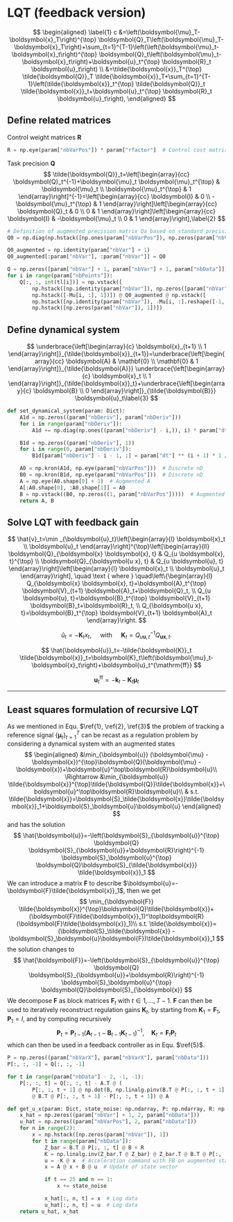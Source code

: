 # LQT (feedback version)


$$
\begin{aligned}
\label{1}
c &=\left(\boldsymbol{\mu}_T-\boldsymbol{x}_T\right)^{\top} \boldsymbol{Q}_T\left(\boldsymbol{\mu}_T-\boldsymbol{x}_T\right)+\sum_{t=1}^{T-1}\left(\left(\boldsymbol{\mu}_t-\boldsymbol{x}_t\right)^{\top} \boldsymbol{Q}_t\left(\boldsymbol{\mu}_t-\boldsymbol{x}_t\right)+\boldsymbol{u}_t^{\top} \boldsymbol{R}_t \boldsymbol{u}_t\right) \\
&=\tilde{\boldsymbol{x}}_T^{\top} \tilde{\boldsymbol{Q}}_T \tilde{\boldsymbol{x}}_T+\sum_{t=1}^{T-1}\left(\tilde{\boldsymbol{x}}_t^{\top} \tilde{\boldsymbol{Q}}_t \tilde{\boldsymbol{x}}_t+\boldsymbol{u}_t^{\top} \boldsymbol{R}_t \boldsymbol{u}_t\right),
\end{aligned}
$$

## Define related matrices

Control weight matrices $\boldsymbol{R}$ 

```python
R = np.eye(param["nbVarPos"]) * param["rfactor"]  # Control cost matrix
```

Task precision $\boldsymbol{Q}$ 
$$
\tilde{\boldsymbol{Q}}_t=\left[\begin{array}{cc}
\boldsymbol{Q}_t^{-1}+\boldsymbol{\mu}_t \boldsymbol{\mu}_t^{\top} & \boldsymbol{\mu}_t \\
\boldsymbol{\mu}_t^{\top} & 1
\end{array}\right]^{-1}=\left[\begin{array}{cc}
\boldsymbol{I} & 0 \\
-\boldsymbol{\mu}_t^{\top} & 1
\end{array}\right]\left[\begin{array}{cc}
\boldsymbol{Q}_t & 0 \\
0 & 1
\end{array}\right]\left[\begin{array}{cc}
\boldsymbol{I} & -\boldsymbol{\mu}_t \\
0 & 1
\end{array}\right],\label{2}
$$

```python
# Definition of augmented precision matrix Qa based on standard precision matrix Q0
Q0 = np.diag(np.hstack([np.ones(param["nbVarPos"]), np.zeros(param["nbVar"] - param["nbVarPos"])]))

Q0_augmented = np.identity(param["nbVar"] + 1)
Q0_augmented[:param["nbVar"], :param["nbVar"]] = Q0

Q = np.zeros([param["nbVar"] + 1, param["nbVar"] + 1, param["nbData"]])
for i in range(param["nbPoints"]):
    Q[:, :, int(tl[i])] = np.vstack([
        np.hstack([np.identity(param["nbVar"]), np.zeros([param["nbVar"], 1])]),
        np.hstack([-Mu[i, :], 1])]) @ Q0_augmented @ np.vstack([
        np.hstack([np.identity(param["nbVar"]), -Mu[i, :].reshape([-1, 1])]),
        np.hstack([np.zeros(param["nbVar"]), 1])])
```

## Define dynamical system

$$
\underbrace{\left[\begin{array}{c}
\boldsymbol{x}_{t+1} \\
1
\end{array}\right]}_{\tilde{\boldsymbol{x}}_{t+1}}=\underbrace{\left[\begin{array}{cc}
\boldsymbol{A} & \mathbf{0} \\
\mathbf{0} & 1
\end{array}\right]}_{\tilde{\boldsymbol{A}}} \underbrace{\left[\begin{array}{c}
\boldsymbol{x}_t \\
1
\end{array}\right]}_{\tilde{\boldsymbol{x}}_t}+\underbrace{\left[\begin{array}{c}
\boldsymbol{B} \\
0
\end{array}\right]}_{\tilde{\boldsymbol{B}}} \boldsymbol{u}_t\label{3}
$$

```python
def set_dynamical_system(param: Dict):
    A1d = np.zeros((param["nbDeriv"], param["nbDeriv"]))
    for i in range(param["nbDeriv"]):
        A1d += np.diag(np.ones((param["nbDeriv"] - i,)), i) * param["dt"] ** i / np.math.factorial(i)  # Discrete 1D

    B1d = np.zeros((param["nbDeriv"], 1))
    for i in range(0, param["nbDeriv"]):
        B1d[param["nbDeriv"] - i - 1, :] = param["dt"] ** (i + 1) * 1 / np.math.factorial(i + 1)  # Discrete 1D

    A0 = np.kron(A1d, np.eye(param["nbVarPos"]))  # Discrete nD
    B0 = np.kron(B1d, np.eye(param["nbVarPos"]))  # Discrete nD
    A = np.eye(A0.shape[0] + 1)  # Augmented A
    A[:A0.shape[0], :A0.shape[1]] = A0
    B = np.vstack((B0, np.zeros((1, param["nbVarPos"]))))  # Augmented B
    return A, B
```

## Solve LQT with feedback gain


$$
\hat{v}_t=\min _{\boldsymbol{u}_t}\left[\begin{array}{l}
\boldsymbol{x}_t \\
\boldsymbol{u}_t
\end{array}\right]^{\top}\left[\begin{array}{ll}
\boldsymbol{Q}_{\boldsymbol{x} \boldsymbol{x}, t} & Q_{u \boldsymbol{x}, t}^{\top} \\
\boldsymbol{Q}_{\boldsymbol{u x}, t} & Q_{u \boldsymbol{u}, t}
\end{array}\right]\left[\begin{array}{l}
\boldsymbol{x}_t \\
\boldsymbol{u}_t
\end{array}\right], \quad \text { where } \quad\left\{\begin{array}{l}
Q_{\boldsymbol{x} \boldsymbol{x}, t}=\boldsymbol{A}_t^{\top} \boldsymbol{V}_{t+1} \boldsymbol{A}_t+\boldsymbol{Q}_t, \\
Q_{u \boldsymbol{u}, t}=\boldsymbol{B}_t^{\top} \boldsymbol{V}_{t+1} \boldsymbol{B}_t+\boldsymbol{R}_t, \\
Q_{\boldsymbol{u x}, t}=\boldsymbol{B}_t^{\top} \boldsymbol{V}_{t+1} \boldsymbol{A}_t
\end{array}\right.
$$

$$
\hat{u}_t=-\boldsymbol{K}_t x_t, \quad \text { with } \quad \boldsymbol{K}_t=Q_{u \boldsymbol{u}, t}^{-1} Q_{\boldsymbol{u x}, t}. \label{5}
$$


$$
\hat{\boldsymbol{u}}_t=-\tilde{\boldsymbol{K}}_t \tilde{\boldsymbol{x}}_t=\boldsymbol{K}_t\left(\boldsymbol{\mu}_t-\boldsymbol{x}_t\right)+\boldsymbol{u}_t^{\mathrm{ff}}
$$

$$
\boldsymbol{u}_t^{\mathrm{ff}}=-\boldsymbol{k}_t-\boldsymbol{K}_t \boldsymbol{\mu}_t
$$



---

## Least squares formulation of recursive LQT

As we mentioned in Equ. $\ref{1}, \ref{2}, \ref{3}$  the problem of tracking a reference signal $\{\boldsymbol{\mu}_t\}^T_{t=1}$ can be recast as a regulation problem by considering a dynamical system with an augmented states 
$$
\begin{aligned}
&\min_{\boldsymbol{u}} (\boldsymbol{\mu} -\boldsymbol{x})^{\top}\boldsymbol{Q}(\boldsymbol{\mu} -\boldsymbol{x})+\boldsymbol{u}^\top\boldsymbol{R}\boldsymbol{u}\\
\Rightarrow &\min_{\boldsymbol{u}} \tilde{\boldsymbol{x}}^{\top}\tilde{\boldsymbol{Q}}\tilde{\boldsymbol{x}}+\boldsymbol{u}^\top\boldsymbol{R}\boldsymbol{u}\\
& s.t. \tilde{\boldsymbol{x}}=\boldsymbol{S}_\tilde{\boldsymbol{x}}\tilde{\boldsymbol{x}}_1+\boldsymbol{S}_\boldsymbol{u}\boldsymbol{u}
\end{aligned}
$$
and has the solution 
$$
\hat{\boldsymbol{u}}=-\left(\boldsymbol{S}_{\boldsymbol{u}}^{\top} \boldsymbol{Q} \boldsymbol{S}_{\boldsymbol{u}}+\boldsymbol{R}\right)^{-1} \boldsymbol{S}_\boldsymbol{u}^{\top} \boldsymbol{Q}\boldsymbol{S}_{\tilde{\boldsymbol{x}}} \tilde{\boldsymbol{x}}_1
$$
We can introduce a matrix $\boldsymbol{F}$ to describe $\boldsymbol{u}=-\boldsymbol{F}\tilde{\boldsymbol{x}}_1$, then we get
$$
\min_{\boldsymbol{F}} \tilde{\boldsymbol{x}}^{\top}\boldsymbol{Q}\tilde{\boldsymbol{x}}+(\boldsymbol{F}\tilde{\boldsymbol{x}}_1)^\top\boldsymbol{R}(\boldsymbol{F}\tilde{\boldsymbol{x}}_1)\\
s.t. \tilde{\boldsymbol{x}}=(\boldsymbol{S}_\tilde{\boldsymbol{x}} - \boldsymbol{S}_\boldsymbol{u}\boldsymbol{F})\tilde{\boldsymbol{x}}_1
$$
the solution changes to 
$$
\hat{\boldsymbol{F}}=-\left(\boldsymbol{S}_{\boldsymbol{u}}^{\top} \boldsymbol{Q} \boldsymbol{S}_{\boldsymbol{u}}+\boldsymbol{R}\right)^{-1} \boldsymbol{S}_\boldsymbol{u}^{\top} \boldsymbol{Q}\boldsymbol{S}_{\boldsymbol{x}}
$$
We decompose ${\boldsymbol{F}}$ as block matrices ${\boldsymbol{F}}_t$ with $t ∈ {1, . . . , T − 1}$. ${\boldsymbol{F}}$ can then be used to iteratively reconstruct
regulation gains $\boldsymbol{K}_t$, by starting from $\boldsymbol{K}_1 = \boldsymbol{F}_1, \boldsymbol{P}_1 = I,$ and by computing recursively
$$
\boldsymbol{P}_t=\boldsymbol{P}_{t-1}\left(\boldsymbol{A}_{t-1}-\boldsymbol{B}_{t-1} \boldsymbol{K}_{t-1}\right)^{-1}, \quad \boldsymbol{K}_t=\boldsymbol{F}_t \boldsymbol{P}_t
$$
which can then be used in a feedback controller as in Equ. $\ref{5}$.

```python
P = np.zeros((param["nbVarX"], param["nbVarX"], param["nbData"]))
P[:, :, -1] = Q[:, :, -1]

for t in range(param["nbData"] - 2, -1, -1):
    P[:, :, t] = Q[:, :, t] - A.T @ (
        P[:, :, t + 1] @ np.dot(B, np.linalg.pinv(B.T @ P[:, :, t + 1] @ B + R))
        @ B.T @ P[:, :, t + 1] - P[:, :, t + 1]) @ A
```

```python
def get_u_x(param: Dict, state_noise: np.ndarray, P: np.ndarray, R: np.ndarray, A: np.ndarray, B: np.ndarray):
    x_hat = np.zeros((param["nbVar"] + 1, 2, param["nbData"]))
    u_hat = np.zeros((param["nbVarPos"], 2, param["nbData"]))
    for n in range(2):
        x = np.hstack([np.zeros(param["nbVar"]), 1])
        for t in range(param["nbData"]):
            Z_bar = B.T @ P[:, :, t] @ B + R
            K = np.linalg.inv(Z_bar.T @ Z_bar) @ Z_bar.T @ B.T @ P[:, :, t] @ A  # Feedback gain
            u = -K @ x  # Acceleration command with FB on augmented state (resulting in feedback and feedforward terms)
            x = A @ x + B @ u  # Update of state vector

            if t == 25 and n == 1:
                x += state_noise

            x_hat[:, n, t] = x  # Log data
            u_hat[:, n, t] = u  # Log data
    return u_hat, x_hat
```

